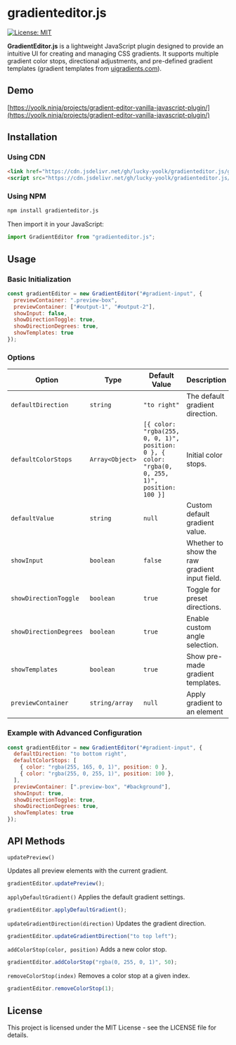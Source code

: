 # gradienteditor.js
[![License: MIT](https://img.shields.io/badge/License-MIT-blue.svg)](LICENSE)

**GradientEditor.js** is a lightweight JavaScript plugin designed to provide an intuitive UI for creating and managing CSS gradients. It supports multiple gradient color stops, directional adjustments, and pre-defined gradient templates (gradient templates from [uigradients.com](https://uigradients.com/)).

## Demo

[https://yoolk.ninja/projects/gradient-editor-vanilla-javascript-plugin/](https://yoolk.ninja/projects/gradient-editor-vanilla-javascript-plugin/)

##  Installation

### Using CDN

```html
<link href="https://cdn.jsdelivr.net/gh/lucky-yoolk/gradienteditor.js/gradient-editor.css">
<script src="https://cdn.jsdelivr.net/gh/lucky-yoolk/gradienteditor.js/gradient-editor.js"></script>
```

### Using NPM

```sh
npm install gradienteditor.js
```

Then import it in your JavaScript:

```js
import GradientEditor from "gradienteditor.js";
```

##  Usage

### Basic Initialization

```js
const gradientEditor = new GradientEditor("#gradient-input", {
  previewContainer: ".preview-box",
  previewContainer: ["#output-1", "#output-2"],
  showInput: false,
  showDirectionToggle: true,
  showDirectionDegrees: true,
  showTemplates: true
});
```

### Options

| Option                | Type            | Default Value                                      | Description |
|----------------------|----------------|--------------------------------------------------|-------------|
| `defaultDirection`   | `string`        | `"to right"`                                     | The default gradient direction. |
| `defaultColorStops`  | `Array<Object>` | `[{ color: "rgba(255, 0, 0, 1)", position: 0 }, { color: "rgba(0, 0, 255, 1)", position: 100 }]` | Initial color stops. |
| `defaultValue`       | `string`        | `null`                                           | Custom default gradient value. |
| `showInput`          | `boolean`       | `false`                                          | Whether to show the raw gradient input field. |
| `showDirectionToggle`| `boolean`       | `true`                                           | Toggle for preset directions. |
| `showDirectionDegrees` | `boolean`    | `true`                                           | Enable custom angle selection. |
| `showTemplates`      | `boolean`       | `true`                                           | Show pre-made gradient templates. |
| `previewContainer`   | `string/array`  | `null`                                           | Apply gradient to an element |      


### Example with Advanced Configuration
```js
const gradientEditor = new GradientEditor("#gradient-input", {
  defaultDirection: "to bottom right",
  defaultColorStops: [
    { color: "rgba(255, 165, 0, 1)", position: 0 },
    { color: "rgba(255, 0, 255, 1)", position: 100 },
  ],
  previewContainer: [".preview-box", "#background"],
  showInput: true,
  showDirectionToggle: true,
  showDirectionDegrees: true,
  showTemplates: true
});
```

##  API Methods

```updatePreview()```

Updates all preview elements with the current gradient.

```js
gradientEditor.updatePreview();
```

```applyDefaultGradient()``` Applies the default gradient settings.

```js
gradientEditor.applyDefaultGradient();
```

```updateGradientDirection(direction)``` Updates the gradient direction.

```js
gradientEditor.updateGradientDirection("to top left");
```

```addColorStop(color, position)``` Adds a new color stop.

```js
gradientEditor.addColorStop("rgba(0, 255, 0, 1)", 50);
```

```removeColorStop(index)``` Removes a color stop at a given index.

```js
gradientEditor.removeColorStop(1);
```

## License

This project is licensed under the MIT License - see the LICENSE file for details.

